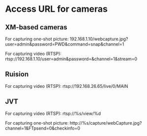 # Access URL for cameras

## XM-based cameras

For capturing one-shot picture:
192.168.1.10/webcapture.jpg?user=admin&password=PWD&command=snap&channel=1

For capturing video (RTSP):
rtsp://192.168.1.10/user=admin&password=&channel=1&stream=0

## Ruision

For capturing video (RTSP):
rtsp://192.168.26.65/live/0/MAIN

## JVT

For capturing video (RTSP):
rtsp://%s/view/%d

For capturing one-shot picture:
http://%s/capture/webCapture.jpg?channel=1&FTpsend=0&checkinfo=0
